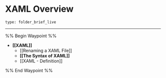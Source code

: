 # XAML Overview
 
```ccard
type: folder_brief_live
```
 
---

%% Begin Waypoint %%
- **[[XAML]]**
	- [[Renaming a XAML File]]
	- **[[The Syntax of XAML]]**
	- [[XAML - Definition]]

%% End Waypoint %%
